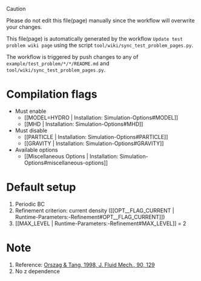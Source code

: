 > [!CAUTION]
> Please do not edit this file(page) manually since the workflow will overwrite your changes.
>
> This file(page) is automatically generated by the workflow `Update test problem wiki page` using the script `tool/wiki/sync_test_problem_pages.py`.
>
> The workflow is triggered by push changes to any of `example/test_problem/*/*/README.md` and `tool/wiki/sync_test_problem_pages.py`.


# Compilation flags
- Must enable
   - [[MODEL=HYDRO | Installation: Simulation-Options#MODEL]]
   - [[MHD | Installation: Simulation-Options#MHD]]
- Must disable
   - [[PARTICLE | Installation: Simulation-Options#PARTICLE]]
   - [[GRAVITY | Installation: Simulation-Options#GRAVITY]]
- Available options
   - [[Miscellaneous Options | Installation: Simulation-Options#miscellaneous-options]]


# Default setup
1. Periodic BC
2. Refinement criterion: current density ([[OPT__FLAG_CURRENT | Runtime-Parameters:-Refinement#OPT__FLAG_CURRENT]])
3. [[MAX_LEVEL | Runtime-Parameters:-Refinement#MAX_LEVEL]] = 2


# Note
1. Reference: [Orszag & Tang, 1998, J. Fluid Mech., 90, 129](https://doi.org/10.1017/S002211207900210X)
2. No z dependence

